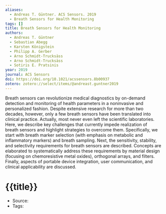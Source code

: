 ```yaml
---
aliases:
  - Andreas T. Güntner. ACS Sensors. 2019
  - Breath Sensors for Health Monitoring
tags: []
title: Breath Sensors for Health Monitoring
authors:
  - Andreas T. Güntner
  - Sebastian Abegg
  - Karsten Königstein
  - Philipp A. Gerber
  - Arno Schmidt‐Trucksäss
  - Arno Schmidt-Trucksäss
  - Sotiris E. Pratsinis
year: 2019
journal: ACS Sensors
doi: https://doi.org/10.1021/acssensors.8b00937
zotero: zotero://select/items/@andreast.guntner2019
---
```

<!-- START_ABSTRACT -->
Breath sensors can revolutionize medical diagnostics by on-demand detection and monitoring of health parameters in a noninvasive and personalized fashion. Despite extensive research for more than two decades, however, only a few breath sensors have been translated into clinical practice. Actually, most never even left the scientific laboratories. Here, we describe key challenges that currently impede realization of breath sensors and highlight strategies to overcome them. Specifically, we start with breath marker selection (with emphasis on metabolic and inflammatory markers) and breath sampling. Next, the sensitivity, stability, and selectivity requirements for breath sensors are described. Concepts are elaborated to systematically address these requirements by material design (focusing on chemoresistive metal oxides), orthogonal arrays, and filters. Finally, aspects of portable device integration, user communication, and clinical applicability are discussed.
<!-- END_ABSTRACT -->

<!-- START_TEMPLATE -->
# {{title}}

- Source:
- Tags: 
<!-- END_TEMPLATE -->